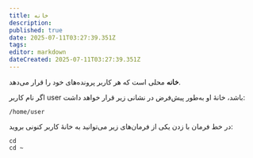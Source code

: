```yaml
---
title: خانه
description: 
published: true
date: 2025-07-11T03:27:39.351Z
tags: 
editor: markdown
dateCreated: 2025-07-11T03:27:39.351Z
---
```


**خانه** محلی است که هر کاربر پرونده‌های خود را قرار می‌دهد.

اگر نام کاربر user باشد، خانهٔ او به‌طور پیش‌فرض در نشانی زیر قرار خواهد داشت:

```
/home/user
```

در خط فرمان با زدن یکی از فرمان‌های زیر می‌توانید به خانهٔ کاربر کنونی بروید:

```
cd
cd ~
```